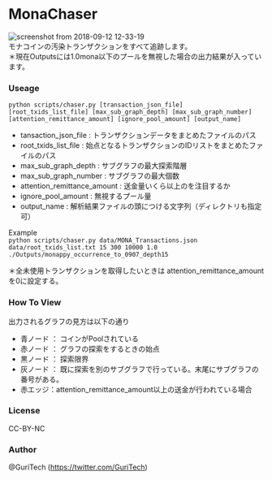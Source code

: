 # MonaChaser
![screenshot from 2018-09-12 12-33-19](https://user-images.githubusercontent.com/36693422/45400696-1c376500-b688-11e8-8745-0f9cc4bdaf53.png)  
モナコインの汚染トランザクションをすべて追跡します。  
＊現在Outputsには1.0mona以下のプールを無視した場合の出力結果が入っています。

### Useage
`python scripts/chaser.py [transaction_json_file] [root_txids_list_file] [max_sub_graph_depth] [max_sub_graph_number] [attention_remittance_amount] [ignore_pool_amount] [output_name]`  
* tansaction_json_file : トランザクションデータをまとめたファイルのパス
* root_txids_list_file : 始点となるトランザクションのIDリストをまとめたファイルのパス
* max_sub_graph_depth : サブグラフの最大探索階層
* max_sub_graph_number : サブグラフの最大個数
* attention_remittance_amount : 送金量いくら以上のを注目するか
* ignore_pool_amount : 無視するプール量
* output_name : 解析結果ファイルの頭につける文字列（ディレクトリも指定可）

Example  
`python scripts/chaser.py data/MONA_Transactions.json data/root_txids_list.txt 15 300 10000 1.0 ./Outputs/monappy_occurrence_to_0907_depth15`

＊全未使用トランザクションを取得したいときは attention_remittance_amountを0に設定する。

### How To View
出力されるグラフの見方は以下の通り  

* 青ノード ： コインがPoolされている
* 赤ノード ： グラフの探索をするときの始点
* 黒ノード ： 探索限界
* 灰ノード ： 既に探索を別のサブグラフで行っている。末尾にサブグラフの番号がある。
* 赤エッジ：attention_remittance_amount以上の送金が行われている場合

### License
CC-BY-NC

### Author
@GuriTech (https://twitter.com/GuriTech)
